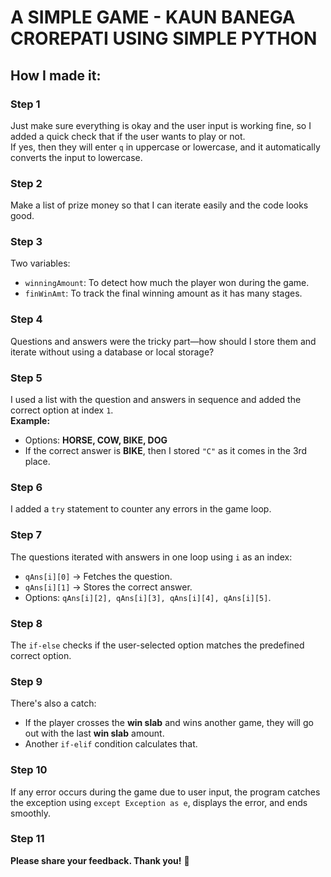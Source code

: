 # A SIMPLE GAME - KAUN BANEGA CROREPATI USING SIMPLE PYTHON  

## How I made it:  

### Step 1  
Just make sure everything is okay and the user input is working fine, so I added a quick check that if the user wants to play or not.  
If yes, then they will enter `q` in uppercase or lowercase, and it automatically converts the input to lowercase.  

### Step 2  
Make a list of prize money so that I can iterate easily and the code looks good.  

### Step 3  
Two variables:  
- `winningAmount`: To detect how much the player won during the game.  
- `finWinAmt`: To track the final winning amount as it has many stages.  

### Step 4  
Questions and answers were the tricky part—how should I store them and iterate without using a database or local storage?  

### Step 5  
I used a list with the question and answers in sequence and added the correct option at index `1`.  
**Example:**  
- Options: **HORSE, COW, BIKE, DOG**  
- If the correct answer is **BIKE**, then I stored `"C"` as it comes in the 3rd place.  

### Step 6  
I added a `try` statement to counter any errors in the game loop.  

### Step 7  
The questions iterated with answers in one loop using `i` as an index:  
- `qAns[i][0]` → Fetches the question.  
- `qAns[i][1]` → Stores the correct answer.  
- Options: `qAns[i][2], qAns[i][3], qAns[i][4], qAns[i][5]`.  

### Step 8  
The `if-else` checks if the user-selected option matches the predefined correct option.  

### Step 9  
There's also a catch:  
- If the player crosses the **win slab** and wins another game, they will go out with the last **win slab** amount.  
- Another `if-elif` condition calculates that.  

### Step 10  
If any error occurs during the game due to user input, the program catches the exception using `except Exception as e`, displays the error, and ends smoothly.  

### Step 11  
**Please share your feedback. Thank you!** 🎉  
